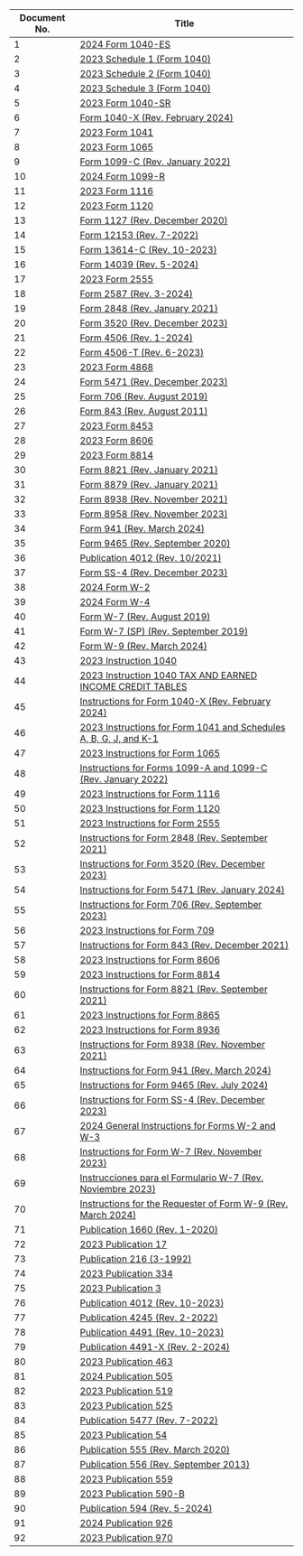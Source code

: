 |Document No.|Title|
|---|---|
|1|<a href="f1040es.pdf" download>           2024 Form 1040-ES</a>|
|2|<a href="f1040s1.pdf" download>           2023 Schedule 1 (Form 1040)</a>|
|3|<a href="f1040s2.pdf" download>           2023 Schedule 2 (Form 1040)</a>|
|4|<a href="f1040s3.pdf" download>           2023 Schedule 3 (Form 1040)</a>|
|5|<a href="f1040s.pdf" download>           2023 Form 1040-SR</a>|
|6|<a href="f1040x.pdf" download>           Form 1040-X (Rev. February 2024)</a>|
|7|<a href="f1041.pdf" download>           2023 Form 1041 </a>|
|8|<a href="f1065.pdf" download>           2023 Form 1065 </a>|
|9|<a href="f1099c.pdf" download>           Form 1099-C (Rev. January 2022)</a>|
|10|<a href="f1099r.pdf" download>           2024 Form 1099-R</a>|
|11|<a href="f1116.pdf" download>           2023 Form 1116</a>|
|12|<a href="f1120.pdf" download>           2023 Form 1120</a>|
|13|<a href="f1127.pdf" download>           Form 1127 (Rev. December 2020)</a>|
|14|<a href="f12153.pdf" download>           Form 12153 (Rev. 7-2022)</a>|
|15|<a href="f13614c.pdf" download>           Form 13614-C (Rev. 10-2023)</a>|
|16|<a href="f14039.pdf" download>           Form 14039 (Rev. 5-2024)</a>|
|17|<a href="f2555.pdf" download>           2023 Form 2555</a>|
|18|<a href="f2587.pdf" download>           Form 2587 (Rev. 3-2024) </a>|
|19|<a href="f2848.pdf" download>           Form 2848 (Rev. January 2021)</a>|
|20|<a href="f3520.pdf" download>           Form 3520 (Rev. December 2023)</a>|
|21|<a href="f4506.pdf" download>           Form 4506 (Rev. 1-2024)</a>|
|22|<a href="f4506t.pdf" download>           Form 4506-T (Rev. 6-2023)</a>|
|23|<a href="f4868-auto-extension.pdf" download>           2023 Form 4868</a>|
|24|<a href="f5471.pdf" download>           Form 5471 (Rev. December 2023)</a>|
|25|<a href="f706.pdf" download>           Form 706 (Rev. August 2019)</a>|
|26|<a href="f843.pdf" download>           Form 843 (Rev. August 2011)</a>|
|27|<a href="f8453.pdf" download>           2023 Form 8453</a>|
|28|<a href="f8606.pdf" download>           2023 Form 8606</a>|
|29|<a href="f8814.pdf" download>           2023 Form 8814</a>|
|30|<a href="f8821.pdf" download>           Form 8821 (Rev. January 2021)</a>|
|31|<a href="f8879.pdf" download>           Form 8879 (Rev. January 2021)</a>|
|32|<a href="f8938.pdf" download>           Form 8938 (Rev. November 2021)</a>|
|33|<a href="f8958.pdf" download>           Form 8958 (Rev. November 2023)</a>|
|34|<a href="f941.pdf" download>           Form 941 (Rev. March 2024)</a>|
|35|<a href="f9465.pdf" download>           Form 9465 (Rev. September 2020)</a>|
|36|<a href="filing_status_4012.pdf" download>           Publication 4012 (Rev. 10/2021)</a>|
|37|<a href="fss4.pdf" download>           Form SS-4 (Rev. December 2023)</a>|
|38|<a href="fw2.pdf" download>           2024 Form W-2</a>|
|39|<a href="fw4.pdf" download>           2024 Form W-4</a>|
|40|<a href="fw7.pdf" download>           Form W-7 (Rev. August 2019)</a>|
|41|<a href="fw7sp.pdf" download>           Form W-7 (SP) (Rev. September 2019)</a>|
|42|<a href="fw9.pdf" download>           Form W-9 (Rev. March 2024)</a>|
|43|<a href="i1040gi.pdf" download>           2023 Instruction 1040</a>|
|44|<a href="i1040tt.pdf" download>           2023 Instruction 1040 TAX AND EARNED INCOME CREDIT TABLES</a>|
|45|<a href="i1040x.pdf" download>           Instructions for Form 1040-X (Rev. February 2024)</a>|
|46|<a href="i1041.pdf" download>           2023 Instructions for Form 1041 and Schedules A, B, G, J, and K-1 </a>|
|47|<a href="i1065.pdf" download>           2023 Instructions for Form 1065 </a>|
|48|<a href="i1099ac.pdf" download>           Instructions for Forms 1099-A and 1099-C (Rev. January 2022)</a>|
|49|<a href="i1116.pdf" download>           2023 Instructions for Form 1116</a>|
|50|<a href="i1120.pdf" download>           2023 Instructions for Form 1120</a>|
|51|<a href="i2555.pdf" download>           2023 Instructions for Form 2555</a>|
|52|<a href="i2848.pdf" download>           Instructions for Form 2848 (Rev. September 2021)</a>|
|53|<a href="i3520.pdf" download>           Instructions for Form 3520 (Rev. December 2023)</a>|
|54|<a href="i5471.pdf" download>           Instructions for Form 5471 (Rev. January 2024)</a>|
|55|<a href="i706.pdf" download>           Instructions for Form 706 (Rev. September 2023)</a>|
|56|<a href="i709.pdf" download>           2023 Instructions for Form 709</a>|
|57|<a href="i843.pdf" download>           Instructions for Form 843 (Rev. December 2021)</a>|
|58|<a href="i8606.pdf" download>           2023 Instructions for Form 8606</a>|
|59|<a href="i8814.pdf" download>           2023 Instructions for Form 8814</a>|
|60|<a href="i8821.pdf" download>           Instructions for Form 8821 (Rev. September 2021)</a>|
|61|<a href="i8865.pdf" download>           2023 Instructions for Form 8865</a>|
|62|<a href="i8936.pdf" download>           2023 Instructions for Form 8936</a>|
|63|<a href="i8938.pdf" download>           Instructions for Form 8938  (Rev. November 2021)</a>|
|64|<a href="i941.pdf" download>           Instructions for Form 941 (Rev. March 2024)</a>|
|65|<a href="i9465.pdf" download>           Instructions for Form 9465 (Rev. July 2024)</a>|
|66|<a href="iss4.pdf" download>           Instructions for Form SS-4 (Rev. December 2023)</a>|
|67|<a href="iw2w3.pdf" download>           2024 General Instructions for Forms W-2 and W-3</a>|
|68|<a href="iw7.pdf" download>           Instructions for Form W-7 (Rev. November 2023)</a>|
|69|<a href="iw7sp.pdf" download>           Instrucciones para el Formulario W-7 (Rev. Noviembre 2023)</a>|
|70|<a href="iw9.pdf" download>           Instructions for the  Requester of Form W-9 (Rev. March 2024)</a>|
|71|<a href="p1660.pdf" download>           Publication 1660 (Rev. 1-2020)</a>|
|72|<a href="p17.pdf" download>           2023 Publication 17</a>|
|73|<a href="p216.pdf" download>           Publication 216 (3-1992)</a>|
|74|<a href="p334.pdf" download>           2023 Publication 334</a>|
|75|<a href="p3.pdf" download>           2023 Publication 3</a>|
|76|<a href="p4012.pdf" download>           Publication 4012 (Rev. 10-2023)</a>|
|77|<a href="p4245.pdf" download>           Publication 4245 (Rev. 2-2022)</a>|
|78|<a href="p4491.pdf" download>           Publication 4491 (Rev. 10-2023)</a>|
|79|<a href="p4491x.pdf" download>           Publication 4491-X (Rev. 2-2024)</a>|
|80|<a href="p463.pdf" download>           2023 Publication 463</a>|
|81|<a href="p505.pdf" download>           2024 Publication 505</a>|
|82|<a href="p519.pdf" download>           2023 Publication 519</a>|
|83|<a href="p525.pdf" download>           2023 Publication 525</a>|
|84|<a href="p5477-IPPIN.pdf" download>           Publication 5477 (Rev. 7-2022) </a>|
|85|<a href="p54.pdf" download>           2023 Publication 54</a>|
|86|<a href="p555.pdf" download>           Publication 555 (Rev. March 2020)</a>|
|87|<a href="p556.pdf" download>           Publication 556 (Rev. September 2013)</a>|
|88|<a href="p559.pdf" download>           2023 Publication 559</a>|
|89|<a href="p590b.pdf" download>           2023 Publication 590-B</a>|
|90|<a href="p594.pdf" download>           Publication 594 (Rev. 5-2024)</a>|
|91|<a href="p926.pdf" download>           2024 Publication 926</a>|
|92|<a href="p970.pdf" download>           2023 Publication 970</a>|
